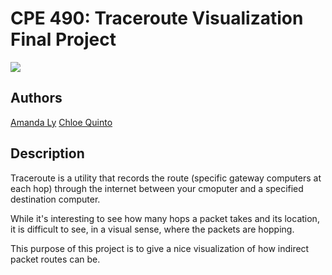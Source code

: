# CPE 490: Traceroute Visualization Final Project 

![](https://img.shields.io/badge/Release-V1.1-blue.svg) <br>

## Authors 
[Amanda Ly](https://github.com/amandal3)
[Chloe Quinto](https://github.com/chloequinto)  

## Description 
Traceroute is a utility that records the route (specific gateway computers at each hop) through the internet between your cmoputer and a specified destination computer. <br>

While it's interesting to see how many hops a packet takes and its location, it is difficult to see, in a visual sense, where the packets are hopping. <br>

This purpose of this project is to give a nice visualization of how indirect packet routes can be. <br>